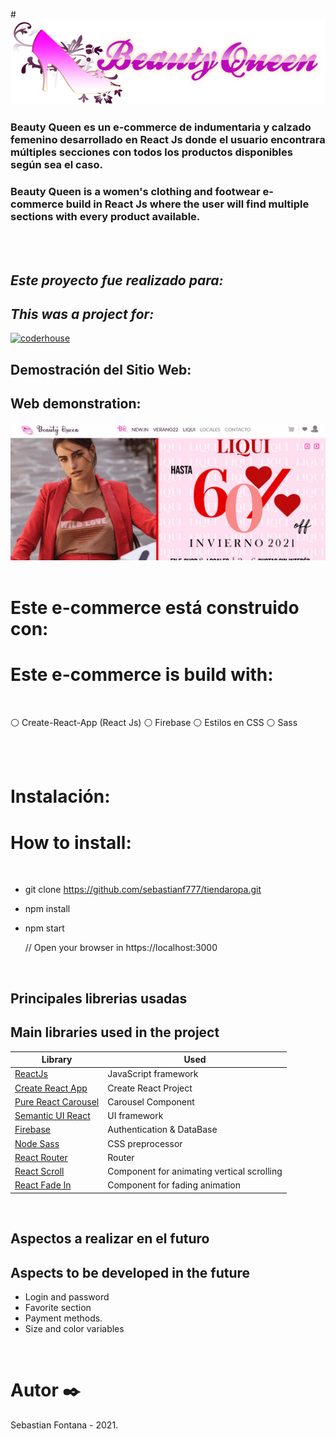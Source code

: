 #<img src="/src/assets/img/logo.png"/>

### Beauty Queen es un e-commerce de indumentaria y calzado femenino desarrollado en React Js donde el usuario encontrara múltiples secciones con todos los productos disponibles según sea el caso.
### Beauty Queen is a women's clothing and footwear e-commerce build in React Js where the user  will  find multiple sections with every product available.
<br><br>

## _Este proyecto fue realizado para:_ 
## _This was a project for:_ 
[![coderhouse](https://emprelatam.com/wp-content/uploads/2019/10/logos-coderhouse-01.png)](https://www.coderhouse.com/)

## Demostración del Sitio Web:
## Web demonstration:

<img src="tiendaRopa.gif"/>
<br><br>

# Este e-commerce está construido con:
# Este e-commerce is build with:
<br>

⚪ Create-React-App (React Js)
⚪ Firebase
⚪ Estilos en CSS 
⚪ Sass

<br><br>

# Instalación:
# How to install:
<br>

- git clone https://github.com/sebastianf777/tiendaropa.git
- npm install
- npm start

	// Open your browser in https://localhost:3000
<br>

## Principales librerias usadas
## Main libraries used in the project

| Library                                                          | Used                      |
| ---------------------------------------------------------------- | ------------------------- |
| [ReactJs](https://es.reactjs.org/)                               | JavaScript framework      |
| [Create React App](https://github.com/facebook/create-react-app) | Create React Project      |
| [Pure React Carousel](https://www.npmjs.com/package/pure-react-carousel)| Carousel Component |
| [Semantic UI React](https://react.semantic-ui.com/)              | UI framework              |
| [Firebase](https://firebase.google.com/?hl=es)                   | Authentication & DataBase |
| [Node Sass](https://www.npmjs.com/package/node-sass)             | CSS preprocessor          |
| [React Router](https://reactrouter.com/)                         | Router                    |
| [React Scroll](https://www.npmjs.com/package/react-scroll)                               | Component for animating vertical scrolling |
| [React Fade In](https://www.npmjs.com/package/react-fade-in)                               | Component for fading animation|

<br>

## Aspectos a realizar en el futuro
## Aspects to be developed in the future
- Login and password
- Favorite section
- Payment methods.
- Size and color variables


<br>

# Autor ✒️

Sebastian Fontana - 2021.
